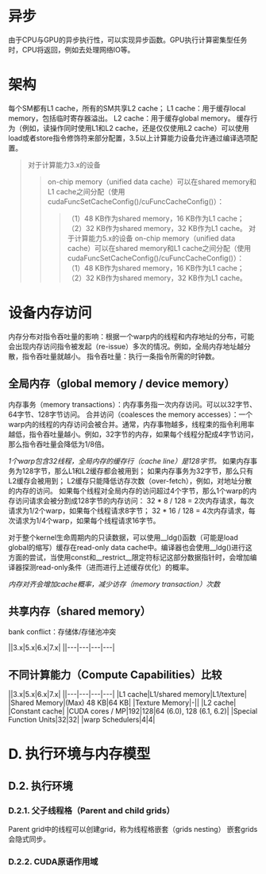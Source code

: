 # 异步
由于CPU与GPU的异步执行性，可以实现异步函数。GPU执行计算密集型任务时，CPU将返回，例如去处理网络IO等。


# 架构
每个SM都有L1 cache，所有的SM共享L2 cache；
L1 cache：用于缓存local memory，包括临时寄存器溢出。
L2 cache：用于缓存global memory。
缓存行为（例如，读操作同时使用L1和L2 cache，还是仅仅使用L2 cache）可以使用load或者store指令修饰符来部分配置，3.5以上计算能力设备允许通过编译选项配置。
>对于计算能力3.x的设备
>>on-chip memory（unified data cache）可以在shared memory和L1 cache之间分配（使用cudaFuncSetCacheConfig()/cuFuncCacheConfig()）：
>>>（1）48 KB作为shared memory，16 KB作为L1 cache；
>>>（2）32 KB作为shared memory，32 KB作为L1 cache。
>对于计算能力5.x的设备
>>on-chip memory（unified data cache）可以在shared memory和L1 cache之间分配（使用cudaFuncSetCacheConfig()/cuFuncCacheConfig()）：
>>>（1）48 KB作为shared memory，16 KB作为L1 cache；
>>>（2）32 KB作为shared memory，32 KB作为L1 cache。

# 设备内存访问
内存分布对指令吞吐量的影响：根据一个warp内的线程和内存地址的分布，可能会出现内存访问指令被发起（re-issue）多次的情况。例如，全局内存地址越分散，指令吞吐量就越小。
指令吞吐量：执行一条指令所需的时钟数。
## 全局内存（global memory / device memory）
内存事务（memory transactions）：内存事务指一次内存访问。可以以32字节、64字节、128字节访问。
合并访问（coalesces the memory accesses）：一个warp内的线程的内存访问会被合并。通常，内存事物越多，线程束的指令利用率越低，指令吞吐量越小。例如，32字节的内存，如果每个线程分配成4字节访问，那么指令吞吐量会降低为1/8倍。


*1个warp包含32线程，全局内存的缓存行（cache line）是128字节。*
如果内存事务为128字节，那么L1和L2缓存都会被用到；
如果内存事务为32字节，那么只有L2缓存会被用到；
L2缓存只能降低访存次数（over-fetch），例如，对地址分散的内存的访问。
如果每个线程对全局内存的访问超过4个字节，那么1个warp的内存访问请求会被分割成128字节的内存访问：
32 * 8 / 128 = 2次内存请求，每次请求为1/2个warp，如果每个线程请求8字节；
32 * 16 / 128 = 4次内存请求，每次请求为1/4个warp，如果每个线程请求16字节。

对于整个kernel生命周期内的只读数据，可以使用__ldg()函数（可能是load global的缩写）缓存在read-only data cache中。编译器也会使用__ldg()进行这方面的尝试，当使用const和__restrict__限定符标记这部分数据指针时，会增加编译器探测read-only条件（进而进行上述缓存优化）的概率。

*内存对齐会增加cache概率，减少访存（memory transaction）次数*

## 共享内存（shared memory）
bank conflict：存储体/存储池冲突

||3.x|5.x|6.x|7.x|
||---|---|---|---|

## 不同计算能力（Compute Capabilities）比较
||3.x|5.x|6.x|7.x|
||---|---|---|---|
|L1 cache|L1/shared memory|L1/texture|
|Shared Memory|(Max) 48 KB|64 KB|
|Texture Memory|-||
|L2 cache|
|Constant cache|
|CUDA cores / MP|192|128|64 (6.0), 128 (6.1, 6.2)|
|Special Function Units|32|32|
|warp Schedulers|4|4|


# D. 执行环境与内存模型
## D.2. 执行环境
### D.2.1. 父子线程格（Parent and child grids）
Parent grid中的线程可以创建grid，称为线程格嵌套（grids nesting）
嵌套grids会隐式同步。
### D.2.2. CUDA原语作用域
#### 
